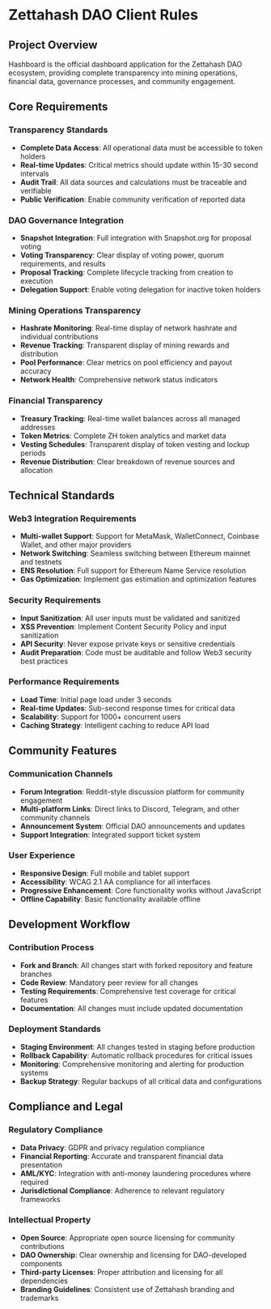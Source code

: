 # Zettahash DAO Client Rules

## Project Overview
Hashboard is the official dashboard application for the Zettahash DAO ecosystem, providing complete transparency into mining operations, financial data, governance processes, and community engagement.

## Core Requirements

### Transparency Standards
- **Complete Data Access**: All operational data must be accessible to token holders
- **Real-time Updates**: Critical metrics should update within 15-30 second intervals
- **Audit Trail**: All data sources and calculations must be traceable and verifiable
- **Public Verification**: Enable community verification of reported data

### DAO Governance Integration
- **Snapshot Integration**: Full integration with Snapshot.org for proposal voting
- **Voting Transparency**: Clear display of voting power, quorum requirements, and results
- **Proposal Tracking**: Complete lifecycle tracking from creation to execution
- **Delegation Support**: Enable voting delegation for inactive token holders

### Mining Operations Transparency
- **Hashrate Monitoring**: Real-time display of network hashrate and individual contributions
- **Revenue Tracking**: Transparent display of mining rewards and distribution
- **Pool Performance**: Clear metrics on pool efficiency and payout accuracy
- **Network Health**: Comprehensive network status indicators

### Financial Transparency
- **Treasury Tracking**: Real-time wallet balances across all managed addresses
- **Token Metrics**: Complete ZH token analytics and market data
- **Vesting Schedules**: Transparent display of token vesting and lockup periods
- **Revenue Distribution**: Clear breakdown of revenue sources and allocation

## Technical Standards

### Web3 Integration Requirements
- **Multi-wallet Support**: Support for MetaMask, WalletConnect, Coinbase Wallet, and other major providers
- **Network Switching**: Seamless switching between Ethereum mainnet and testnets
- **ENS Resolution**: Full support for Ethereum Name Service resolution
- **Gas Optimization**: Implement gas estimation and optimization features

### Security Requirements
- **Input Sanitization**: All user inputs must be validated and sanitized
- **XSS Prevention**: Implement Content Security Policy and input sanitization
- **API Security**: Never expose private keys or sensitive credentials
- **Audit Preparation**: Code must be auditable and follow Web3 security best practices

### Performance Requirements
- **Load Time**: Initial page load under 3 seconds
- **Real-time Updates**: Sub-second response times for critical data
- **Scalability**: Support for 1000+ concurrent users
- **Caching Strategy**: Intelligent caching to reduce API load

## Community Features

### Communication Channels
- **Forum Integration**: Reddit-style discussion platform for community engagement
- **Multi-platform Links**: Direct links to Discord, Telegram, and other community channels
- **Announcement System**: Official DAO announcements and updates
- **Support Integration**: Integrated support ticket system

### User Experience
- **Responsive Design**: Full mobile and tablet support
- **Accessibility**: WCAG 2.1 AA compliance for all interfaces
- **Progressive Enhancement**: Core functionality works without JavaScript
- **Offline Capability**: Basic functionality available offline

## Development Workflow

### Contribution Process
- **Fork and Branch**: All changes start with forked repository and feature branches
- **Code Review**: Mandatory peer review for all changes
- **Testing Requirements**: Comprehensive test coverage for critical features
- **Documentation**: All changes must include updated documentation

### Deployment Standards
- **Staging Environment**: All changes tested in staging before production
- **Rollback Capability**: Automatic rollback procedures for critical issues
- **Monitoring**: Comprehensive monitoring and alerting for production systems
- **Backup Strategy**: Regular backups of all critical data and configurations

## Compliance and Legal

### Regulatory Compliance
- **Data Privacy**: GDPR and privacy regulation compliance
- **Financial Reporting**: Accurate and transparent financial data presentation
- **AML/KYC**: Integration with anti-money laundering procedures where required
- **Jurisdictional Compliance**: Adherence to relevant regulatory frameworks

### Intellectual Property
- **Open Source**: Appropriate open source licensing for community contributions
- **DAO Ownership**: Clear ownership and licensing for DAO-developed components
- **Third-party Licenses**: Proper attribution and licensing for all dependencies
- **Branding Guidelines**: Consistent use of Zettahash branding and trademarks
